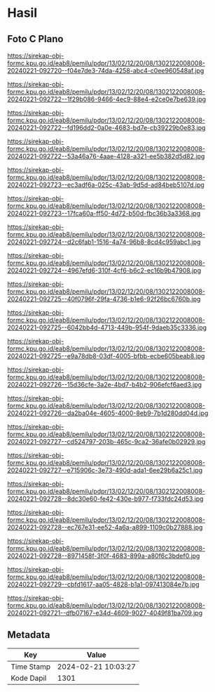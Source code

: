# Hasil

## Foto C Plano

https://sirekap-obj-formc.kpu.go.id/eab8/pemilu/pdpr/13/02/12/20/08/1302122008008-20240221-092720--f04e7de3-74da-4258-abc4-c0ee960548af.jpg

https://sirekap-obj-formc.kpu.go.id/eab8/pemilu/pdpr/13/02/12/20/08/1302122008008-20240221-092722--1f29b086-9466-4ec9-88e4-e2ce0e7be639.jpg

https://sirekap-obj-formc.kpu.go.id/eab8/pemilu/pdpr/13/02/12/20/08/1302122008008-20240221-092722--fd196dd2-0a0e-4683-bd7e-cb39229b0e83.jpg

https://sirekap-obj-formc.kpu.go.id/eab8/pemilu/pdpr/13/02/12/20/08/1302122008008-20240221-092722--53a46a76-4aae-4128-a321-ee5b382d5d82.jpg

https://sirekap-obj-formc.kpu.go.id/eab8/pemilu/pdpr/13/02/12/20/08/1302122008008-20240221-092723--ec3adf6a-025c-43ab-9d5d-ad84beb5107d.jpg

https://sirekap-obj-formc.kpu.go.id/eab8/pemilu/pdpr/13/02/12/20/08/1302122008008-20240221-092723--17fca60a-ff50-4d72-b50d-fbc36b3a3368.jpg

https://sirekap-obj-formc.kpu.go.id/eab8/pemilu/pdpr/13/02/12/20/08/1302122008008-20240221-092724--d2c6fab1-1516-4a74-96b8-8cd4c959abc1.jpg

https://sirekap-obj-formc.kpu.go.id/eab8/pemilu/pdpr/13/02/12/20/08/1302122008008-20240221-092724--4967efd6-310f-4cf6-b6c2-ec16b9b47908.jpg

https://sirekap-obj-formc.kpu.go.id/eab8/pemilu/pdpr/13/02/12/20/08/1302122008008-20240221-092725--40f0796f-29fa-4736-b1e6-92f26bc6760b.jpg

https://sirekap-obj-formc.kpu.go.id/eab8/pemilu/pdpr/13/02/12/20/08/1302122008008-20240221-092725--6042bb4d-4713-449b-954f-9daeb35c3336.jpg

https://sirekap-obj-formc.kpu.go.id/eab8/pemilu/pdpr/13/02/12/20/08/1302122008008-20240221-092725--e9a78db8-03df-4005-bfbb-ecbe605beab8.jpg

https://sirekap-obj-formc.kpu.go.id/eab8/pemilu/pdpr/13/02/12/20/08/1302122008008-20240221-092726--15d36cfe-3a2e-4bd7-b4b2-906efcf6aed3.jpg

https://sirekap-obj-formc.kpu.go.id/eab8/pemilu/pdpr/13/02/12/20/08/1302122008008-20240221-092726--da2ba04e-4605-4000-8eb9-7b1d280dd04d.jpg

https://sirekap-obj-formc.kpu.go.id/eab8/pemilu/pdpr/13/02/12/20/08/1302122008008-20240221-092727--cd524797-203b-465c-9ca2-36afe0b02929.jpg

https://sirekap-obj-formc.kpu.go.id/eab8/pemilu/pdpr/13/02/12/20/08/1302122008008-20240221-092727--e715906c-3e73-490d-ada1-6ee29b6a25c1.jpg

https://sirekap-obj-formc.kpu.go.id/eab8/pemilu/pdpr/13/02/12/20/08/1302122008008-20240221-092728--8dc30e60-fe42-430e-b977-f733fdc24d53.jpg

https://sirekap-obj-formc.kpu.go.id/eab8/pemilu/pdpr/13/02/12/20/08/1302122008008-20240221-092728--ec767e31-ee52-4a6a-a899-1109c0b27888.jpg

https://sirekap-obj-formc.kpu.go.id/eab8/pemilu/pdpr/13/02/12/20/08/1302122008008-20240221-092728--8971458f-3f0f-4683-899a-a80f6c3bdef0.jpg

https://sirekap-obj-formc.kpu.go.id/eab8/pemilu/pdpr/13/02/12/20/08/1302122008008-20240221-092729--cbfd1617-aa05-4828-b1a1-097413084e7b.jpg

https://sirekap-obj-formc.kpu.go.id/eab8/pemilu/pdpr/13/02/12/20/08/1302122008008-20240221-092721--dfb07167-e34d-4609-9027-4049f81ba709.jpg


## Metadata

| Key        | Value               |
| ---------- | ------------------- |
| Time Stamp | 2024-02-21 10:03:27 |
| Kode Dapil | 1301                |



